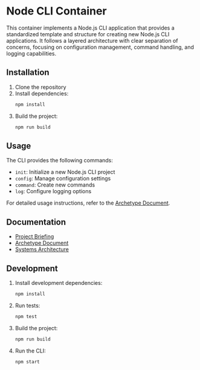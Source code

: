 # Node CLI Container

This container implements a Node.js CLI application that provides a standardized template and structure for creating new Node.js CLI applications. It follows a layered architecture with clear separation of concerns, focusing on configuration management, command handling, and logging capabilities.

## Installation

1. Clone the repository
2. Install dependencies:
   ```bash
   npm install
   ```
3. Build the project:
   ```bash
   npm run build
   ```

## Usage

The CLI provides the following commands:

- `init`: Initialize a new Node.js CLI project
- `config`: Manage configuration settings
- `command`: Create new commands
- `log`: Configure logging options

For detailed usage instructions, refer to the [Archetype Document](docs/node-cli.archetype.md).

## Documentation

- [Project Briefing](/docs/briefing.blueprint.md)
- [Archetype Document](docs/node-cli.archetype.md)
- [Systems Architecture](/docs/systems-architecture.blueprint.md)

## Development

1. Install development dependencies:
   ```bash
   npm install
   ```

2. Run tests:
   ```bash
   npm test
   ```

3. Build the project:
   ```bash
   npm run build
   ```

4. Run the CLI:
   ```bash
   npm start
   ``` 